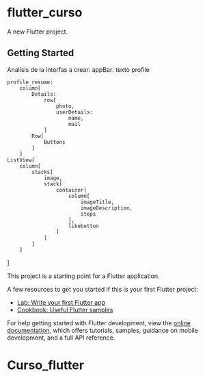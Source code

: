 # flutter_curso

A new Flutter project.

## Getting Started

Analisis de la interfas a crear:
    appBar: 
        texto profile
    
    profile_resume:
        column[
            Details:
                row[            
                    photo,
                    userDetails:
                        name,
                        mail
                ]
            Row[
                Buttons
            ]
        ]
    ListView[
        column[
            stacks[
                image,
                stack[
                    container[
                        column[
                            imageTitle,
                            imageDescription,
                            steps
                        ],
                        likebutton
                    ]
                ]
            ]
        ]
]

            
This project is a starting point for a Flutter application.

A few resources to get you started if this is your first Flutter project:

- [Lab: Write your first Flutter app](https://docs.flutter.dev/get-started/codelab)
- [Cookbook: Useful Flutter samples](https://docs.flutter.dev/cookbook)

For help getting started with Flutter development, view the
[online documentation](https://docs.flutter.dev/), which offers tutorials,
samples, guidance on mobile development, and a full API reference.
# Curso_flutter
